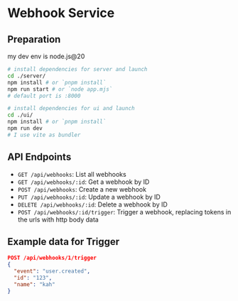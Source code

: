 # Webhook Service

## Preparation

my dev env is node.js@20

```sh
# install dependencies for server and launch
cd ./server/
npm install # or `pnpm install`
npm run start # or `node app.mjs`
# default port is :8000

# install dependencies for ui and launch
cd ./ui/
npm install # or `pnpm install`
npm run dev
# I use vite as bundler
```

## API Endpoints

- `GET /api/webhooks`: List all webhooks
- `GET /api/webhooks/:id`: Get a webhook by ID
- `POST /api/webhooks`: Create a new webhook
- `PUT /api/webhooks/:id`: Update a webhook by ID
- `DELETE /api/webhooks/:id`: Delete a webhook by ID
- `POST /api/webhooks/:id/trigger`: Trigger a webhook, replacing tokens in the urls with http body data

## Example data for Trigger

```json
POST /api/webhooks/1/trigger
{
  "event": "user.created",
  "id": "123",
  "name": "kah"
}